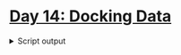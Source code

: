 # [Day 14: Docking Data](https://adventofcode.com/2020/day/14)

<details><summary>Script output</summary>

```
❯ python .\python\
AoC 2020: day 14 - Docking Data
Python 3.8.5

Test cases
1.1 pass
2.1 pass

Answers
Part 1: 8570568288597
Part 2: 3289441921203

❯ go run .\go\
AoC 2020: day 14 - Docking Data
Go go1.15.2

Test cases
1.1 pass
2.1 pass

Answers
Part 1: 8570568288597
Part 2: 3289441921203
```

</details>
